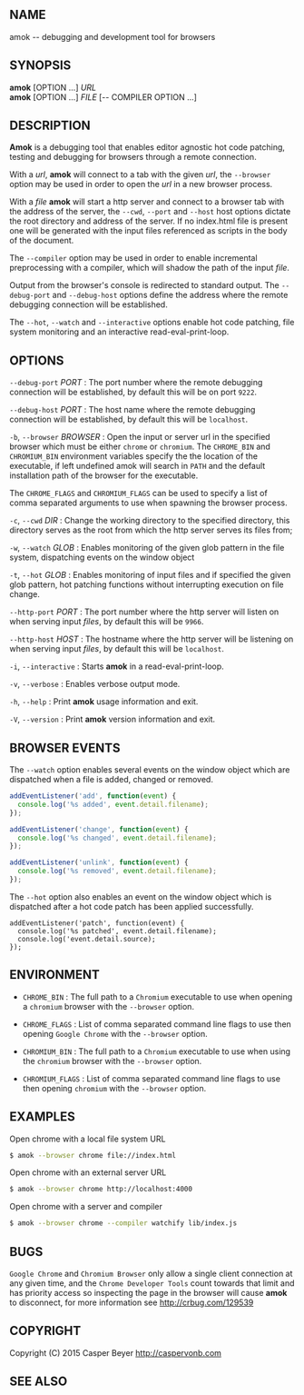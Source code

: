 ---
---
## NAME

amok -- debugging and development tool for browsers

## SYNOPSIS

**amok** [OPTION ...] _URL_ <br>
**amok** [OPTION ...] _FILE_ [-- COMPILER OPTION ...] <br>

## DESCRIPTION

**Amok** is a debugging tool that enables editor agnostic hot code patching,
testing and debugging for browsers through a remote connection.

 With a _url_, **amok** will connect to a tab with the given _url_, the
`--browser` option may be used in order to open the _url_ in a new browser
process.

With a _file_ **amok** will start a http server and connect to a browser tab
with the address of the server, the `--cwd`, `--port` and `--host` host options
dictate the root directory and address of the server. If no index.html file is
present one will be generated with the input files referenced as scripts in the
body of the document.

The `--compiler` option may be used in order to enable incremental preprocessing
with a compiler, which will shadow the path of the input _file_.

Output from the browser's console is redirected to standard output.
The `--debug-port` and `--debug-host` options define the address where the
remote debugging connection will be established.

The `--hot`, `--watch` and `--interactive` options enable hot code patching,
file system monitoring and an interactive read-eval-print-loop.

## OPTIONS

`--debug-port` _PORT_
:   The port number where the remote debugging connection will be established,
by default this will be on port `9222`.

`--debug-host` _PORT_
:   The host name where the remote debugging connection will be established,
by default this will be `localhost`.

`-b`, `--browser` _BROWSER_
:   Open the input or server url in the specified browser which must be either
`chrome` or `chromium`. The `CHROME_BIN` and `CHROMIUM_BIN` environment
variables specify the the location of   the executable, if left undefined amok
will search in `PATH` and the default installation path of the browser for the
executable.

The `CHROME_FLAGS` and `CHROMIUM_FLAGS` can be used to specify a list of comma
separated arguments to use when spawning the browser process.

`-c`, `--cwd` _DIR_
:   Change the working directory to the specified directory, this directory
serves as the root from which the http server serves its files from;

`-w`, `--watch` _GLOB_
:   Enables monitoring of the given glob pattern in the file system,
dispatching events on the window object

`-t`, `--hot` _GLOB_
:   Enables monitoring of input files and if specified the given glob pattern,
hot patching functions without interrupting execution on file change.

`--http-port` _PORT_
:   The port number where the http server will listen on when serving input *files*,
by default this will be `9966`.

`--http-host` _HOST_
:   The hostname where the http server will be listening on when serving input *files*,
by default this will be `localhost`.

`-i`, `--interactive`
:   Starts **amok** in a read-eval-print-loop.

`-v`, `--verbose`
:   Enables verbose output mode.

`-h`, `--help`
:   Print **amok** usage information and exit.

`-V`, `--version`
:   Print **amok** version information and exit.

## BROWSER EVENTS

The `--watch` option enables several events on the window object which are
dispatched when a file is added, changed or removed.

```js
addEventListener('add', function(event) {
  console.log('%s added', event.detail.filename);
});

addEventListener('change', function(event) {
  console.log('%s changed', event.detail.filename);
});

addEventListener('unlink', function(event) {
  console.log('%s removed', event.detail.filename);
});
```

The `--hot` option also enables an event on the window object which is
dispatched after a hot code patch has been applied successfully.

```
addEventListener('patch', function(event) {
  console.log('%s patched', event.detail.filename);
  console.log('event.detail.source);
});
```

## ENVIRONMENT

* `CHROME_BIN`
:   The full path to a `Chromium` executable to use when opening a `chromium`
    browser with the `--browser` option.

* `CHROME_FLAGS`
:   List of comma separated command line flags to use then opening `Google Chrome` with the `--browser` option.

* `CHROMIUM_BIN`
:   The full path to a `Chromium` executable to use when using the `chromium`
    browser with the `--browser` option.

* `CHROMIUM_FLAGS`
:   List of comma separated command line flags to use then opening `chromium` with the `--browser` option.

## EXAMPLES

Open chrome with a local file system URL

```sh
$ amok --browser chrome file://index.html
```

Open chrome with an external server URL

```sh
$ amok --browser chrome http://localhost:4000
```

Open chrome with a server and compiler

```sh
$ amok --browser chrome --compiler watchify lib/index.js
```

## BUGS

`Google Chrome` and `Chromium Browser` only allow a single client connection at any
given time, and the `Chrome Developer Tools` count towards that limit and has
priority access so inspecting the page in the browser will cause **amok** to
disconnect, for more information see <http://crbug.com/129539>

## COPYRIGHT

Copyright (C) 2015 Casper Beyer <http://caspervonb.com>

## SEE ALSO
